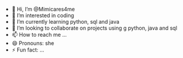 - 👋 Hi, I’m @Mimicares4me
- 👀 I’m interested in coding 
- 🌱 I’m currently learning python, sql and java
- 💞️ I’m looking to collaborate on projects using g python, java and sql
- 📫 How to reach me ...
- 😄 Pronouns: she
- ⚡ Fun fact: ...

<!---
Mimicares4me/Mimicares4me is a ✨ special ✨ repository because its `README.md` (this file) appears on your GitHub profile.
You can click the Preview link to take a look at your changes.
--->
